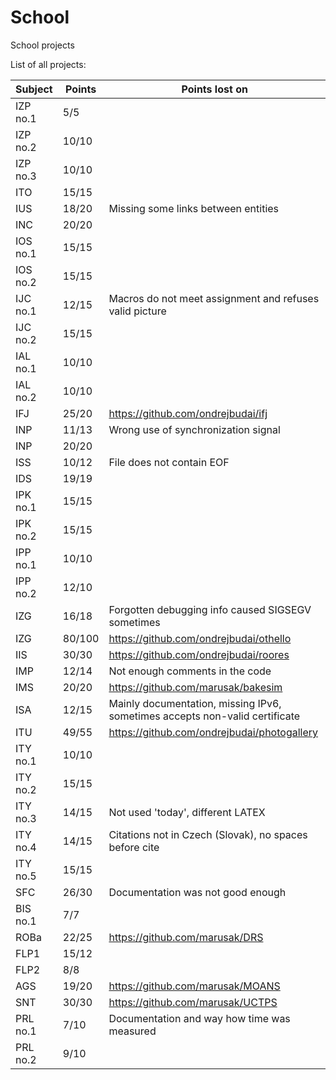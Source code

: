 # School
School projects

List of all projects:

Subject | Points | Points lost on
--- | --- | ---
IZP no.1 | 5/5 |
IZP no.2 | 10/10 |
IZP no.3 | 10/10 |
ITO | 15/15 |
IUS | 18/20 | Missing some links between entities
INC | 20/20 |
IOS no.1 | 15/15 |
IOS no.2 | 15/15 |
IJC no.1 | 12/15 | Macros do not meet assignment and refuses valid picture
IJC no.2 | 15/15 |
IAL no.1 | 10/10 |
IAL no.2 | 10/10 |
IFJ | 25/20 | https://github.com/ondrejbudai/ifj
INP | 11/13 | Wrong use of synchronization signal
INP | 20/20 |
ISS | 10/12 | File does not contain EOF
IDS | 19/19 |
IPK no.1 | 15/15 |
IPK no.2 | 15/15 |
IPP no.1 | 10/10 |
IPP no.2 | 12/10 |
IZG | 16/18 | Forgotten debugging info caused SIGSEGV sometimes
IZG | 80/100 | https://github.com/ondrejbudai/othello
IIS | 30/30 | https://github.com/ondrejbudai/roores
IMP | 12/14 | Not enough comments in the code
IMS | 20/20 | https://github.com/marusak/bakesim
ISA | 12/15 | Mainly documentation, missing IPv6, sometimes accepts non-valid certificate
ITU | 49/55 | https://github.com/ondrejbudai/photogallery
ITY no.1 | 10/10 |
ITY no.2 | 15/15 |
ITY no.3 | 14/15 | Not used 'today', different LATEX
ITY no.4 | 14/15 | Citations not in Czech (Slovak), no spaces before cite
ITY no.5 | 15/15 |
SFC | 26/30 | Documentation was not good enough
BIS no.1 | 7/7 |
ROBa | 22/25 | https://github.com/marusak/DRS
FLP1 | 15/12 |
FLP2 | 8/8 |
AGS | 19/20 | https://github.com/marusak/MOANS
SNT | 30/30 | https://github.com/marusak/UCTPS
PRL no.1 | 7/10 | Documentation and way how time was measured
PRL no.2 | 9/10 |
